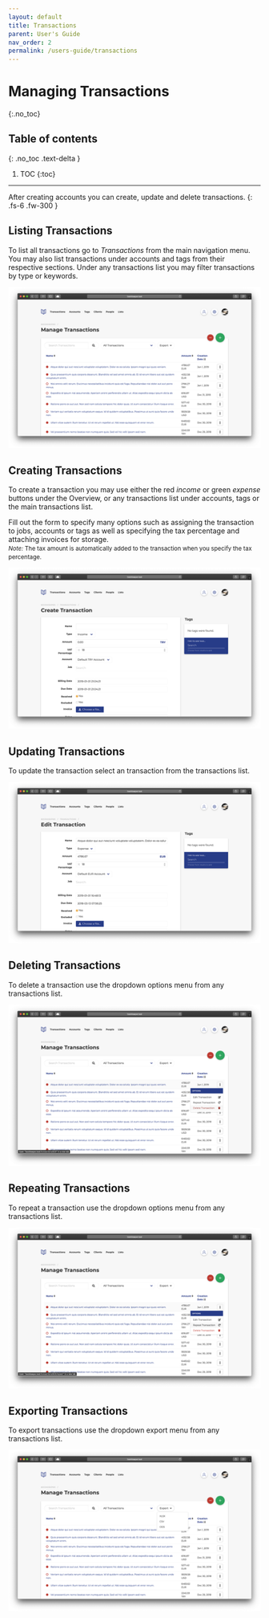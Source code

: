 ```yaml
---
layout: default
title: Transactions
parent: User's Guide
nav_order: 2
permalink: /users-guide/transactions
---
```


# Managing Transactions
{:.no_toc}

## Table of contents
{: .no_toc .text-delta }

1. TOC
{:toc}

---

After creating accounts you can create, update and delete transactions.
{: .fs-6 .fw-300 }

## Listing Transactions
To list all transactions go to *Transactions* from the main navigation menu. You may also list transactions under accounts and tags from their respective sections. Under any transactions list you may filter transactions by type or keywords.

![Transactions List](/assets/images/transactions-list.png)

## Creating Transactions
To create a transaction you may use either the red *income* or green *expense* buttons under the Overview, or any transactions list under accounts, tags or the main transactions list.

Fill out the form to specify many options such as assigning the transaction to jobs, accounts or tags as well as specifying the tax percentage and attaching invoices for storage.  
<small>_Note:_ The tax amount is automatically added to the transaction when you specify the tax percentage.</small>

![Create Transaction](/assets/images/create-transaction.png)


## Updating Transactions
To update the transaction select an transaction from the transactions list.

![Update Transaction](/assets/images/update-transaction.png)

## Deleting Transactions
To delete a transaction use the dropdown options menu from any transactions list.

![Delete Transaction](/assets/images/delete-transaction.png)

## Repeating Transactions
To repeat a transaction use the dropdown options menu from any transactions list.

![Repeat Transaction](/assets/images/repeat-transaction.png)

## Exporting Transactions
To export transactions use the dropdown export menu from any transactions list.

![Export Transactions](/assets/images/export-transactions.png)
